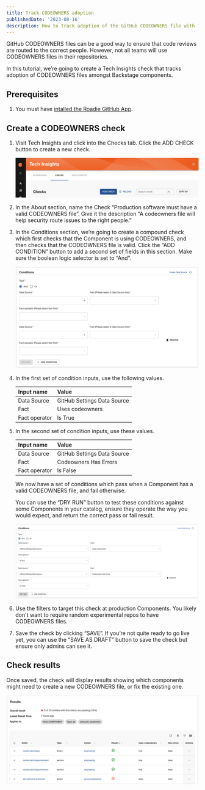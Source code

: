 ```yaml
---
title: Track CODEOWNERS adoption
publishedDate: '2023-08-16'
description: How to track adoption of the GitHub CODEOWNERS file with Tech Insights.
---
```


GitHub CODEOWNERS files can be a good way to ensure that code reviews are routed to the correct people. However, not all teams will use CODEOWNERS files in their repositories.

In this tutorial, we’re going to create a Tech Insights check that tracks adoption of CODEOWNERS files amongst Backstage components.

## Prerequisites

1. You must have [intalled the Roadie GitHub App](../../getting-started/adding-a-catalog-item/).

## Create a CODEOWNERS check

1. Visit Tech Insights and click into the Checks tab. Click the ADD CHECK button to create a new check.

    ![](../track-docker-base-image-migration/add-check-button.png)

2. In the About section, name the Check “Production software must have a valid CODEOWNERS file”. Give it the description “A codeowners file will help security route issues to the right people.”

3. In the Conditions section, we’re going to create a compound check which first checks that the Component is using CODEOWNERS, and then checks that the CODEOWNERS file is valid. Click the “ADD CONDITION” button to add a second set of fields in this section. Make sure the boolean logic selector is set to “And”.

    ![](./check-conditions-empty.png)

5. In the first set of condition inputs, use the following values.
    
    
    | Input name | Value |
    | --- | --- |
    | Data Source | GitHub Settings Data Source |
    | Fact | Uses codeowners |
    | Fact operator | Is True |

6. In the second set of condition inputs, use these values.
    
    
    | Input name | Value |
    | --- | --- |
    | Data Source | GitHub Settings Data Source |
    | Fact | Codeowners Has Errors |
    | Fact operator | Is False |
    
    We now have a set of conditions which pass when a Component has a valid CODEOWNERS file, and fail otherwise.
    
    You can use the “DRY RUN” button to test these conditions against some Components in your catalog, ensure they operate the way you would expect, and return the correct pass or fail result.
    
    ![compound-conditions.png](compound-conditions.png)
    
7. Use the filters to target this check at production Components. You likely don't want to require random experimental repos to have CODEOWNERS files.
8. Save the check by clicking “SAVE”. If you’re not quite ready to go live yet, you can use the “SAVE AS DRAFT” button to save the check but ensure only admins can see it.

## Check results

Once saved, the check will display results showing which components might need to create a new CODEOWNERS file, or fix the existing one.

![](./check-results.png)
